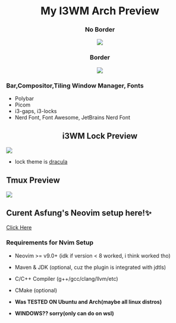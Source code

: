 <div align="center">
  <h1>My I3WM Arch Preview</h1>
</div>

<div align="center">
  <h3>No Border</h3>
  <p><img src="https://github.com/asfung/configuration/blob/main/image/i3wm-no-border.png?raw=true" /></p>
</div>

<div align="center">
  <h3>Border</h3>
  <p><img src="https://github.com/asfung/configuration/blob/main/image/i3wm-border.png?raw=true" /></p>
</div>


### Bar,Compositor,Tiling Window Manager, Fonts 
- Polybar
- Picom
- i3-gaps, i3-locks
- Nerd Font, Font Awesome, JetBrains Nerd Font 

<h2 align="center">i3WM Lock Preview</h2> 
<p><img src="https://github.com/asfung/configuration/blob/main/image/i3wm-lock.png?raw=true" /></p>

- lock theme is [dracula](https://draculatheme.com/i3lock-color)


## Tmux Preview

<p><img src="https://github.com/asfung/configuration/blob/main/image/image_1.png?raw=true" /></p>

## Curent Asfung's Neovim setup here!✨
[Click Here](https://github.com/asfung/configuration/tree/main/nvim)

### Requirements for Nvim Setup
- Neovim >= v9.0+ (idk if version < 8 worked, i think worked tho)
- Maven & JDK (optional, cuz the plugin is integrated with jdtls)
- C/C++ Compiler (g++/gcc/clang/llvm/etc)
- CMake (optional)

- <b>Was TESTED ON Ubuntu and Arch(maybe all linux distros)</b>
- <b>WINDOWS?? sorry(only can do on wsl)</b>




